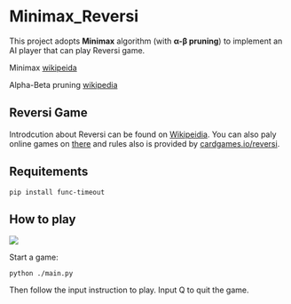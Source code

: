 # Minimax_Reversi

This project adopts **Minimax** algorithm (with **α-β pruning**) to implement an AI player that can play Reversi game.

Minimax [wikipeida](https://en.wikipedia.org/wiki/Minimax)

Alpha-Beta pruning [wikipedia](https://en.wikipedia.org/wiki/Alpha–beta_pruning)

## Reversi Game

Introdcution about Reversi can be found on [Wikipeidia](https://en.wikipedia.org/wiki/Reversi). You can also paly online games on [there](https://cardgames.io/reversi/) and rules also is provided by [cardgames.io/reversi](https://cardgames.io/reversi/#rules).

## Requitements

```shell
pip install func-timeout
```

## How to play
![](./img/Reversi.gif)

Start a game:
```shell
python ./main.py
```

Then follow the input instruction to play. Input Q to quit the game.